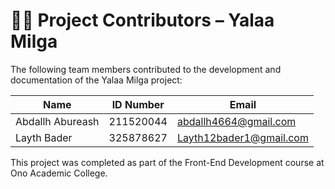 
# 👨‍💻 Project Contributors – Yalaa Milga

The following team members contributed to the development and documentation of the Yalaa Milga project:

| Name               | ID Number  | Email                        |
|--------------------|------------|------------------------------|
| Abdallh Abureash   | 211520044  | abdallh4664@gmail.com        |
| Layth Bader        | 325878627  | Layth12bader1@gmail.com      |

This project was completed as part of the Front-End Development course at Ono Academic College.
